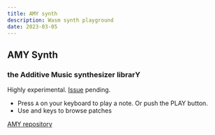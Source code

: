 ```yaml
---
title: AMY synth
description: Wasm synth playground
date: 2023-03-05
---
```


<script setup>
  import AmySynth from './amy.vue'
</script>

## AMY Synth

### the Additive Music synthesizer librarY 

Highly experimental. [Issue](https://github.com/bwhitman/amy/issues/34) pending.

<client-only>
<AmySynth />
</client-only>

- Press `A` on your keyboard to play a note. Or push the PLAY button.
- Use <i class="p-3 i-la-arrow-left"></i> and <i class="p-3 i-la-arrow-right"></i> keys to browse patches


[AMY repository](https://github.com/bwhitman/amy) 